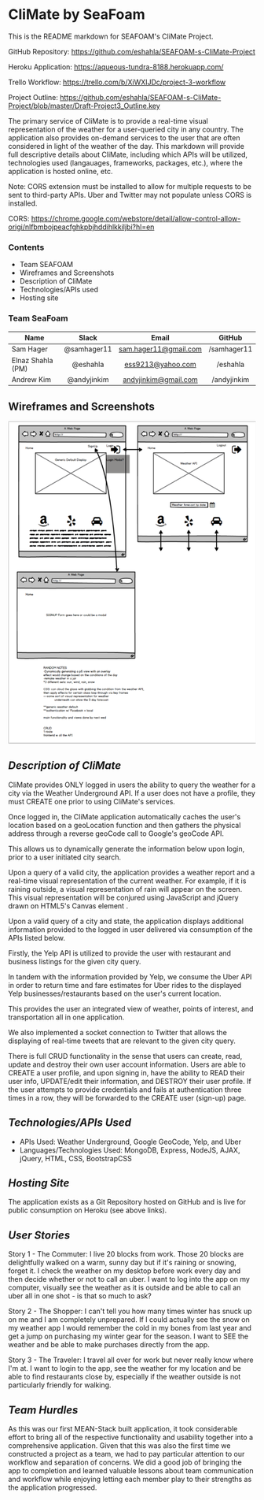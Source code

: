 
# **CliMate by SeaFoam**

This is the README markdown for SEAFOAM's CliMate Project.

GitHub Repository: https://github.com/eshahla/SEAFOAM-s-CliMate-Project

Heroku Application: https://aqueous-tundra-8188.herokuapp.com/

Trello Workflow: https://trello.com/b/XiWXIJDc/project-3-workflow

Project Outline: https://github.com/eshahla/SEAFOAM-s-CliMate-Project/blob/master/Draft-Project3_Outline.key


The primary service of CliMate is to provide a real-time visual representation of the weather for a user-queried city in any country. The application also provides on-demand services to the user that are often considered in light of the weather of the day. This markdown will provide full descriptive details about CliMate, including which APIs will be utilized, technologies used (langauages, frameworks, packages, etc.), where the application is hosted online, etc.

Note: CORS extension must be installed to allow for multiple requests to be sent to third-party APIs. Uber and Twitter may not populate unless CORS is installed. 

CORS: https://chrome.google.com/webstore/detail/allow-control-allow-origi/nlfbmbojpeacfghkpbjhddihlkkiljbi?hl=en

### **Contents**

- Team SEAFOAM
- Wireframes and Screenshots
- Description of CliMate
- Technologies/APIs used
- Hosting site

### **Team SeaFoam**

| Name               | Slack               | Email                    | GitHub      |
|--------------------|:-------------------:|:------------------------:|:-----------:|
| Sam Hager          | @samhager11         | sam.hager11@gmail.com    | /samhager11 |
| Elnaz Shahla (PM)  | @eshahla            | ess9213@yahoo.com        | /eshahla    |
| Andrew Kim         | @andyjinkim         | andyjinkim@gmail.com     | /andyjinkim |

## Wireframes and Screenshots

![CliMate Wireframe](./CliMate_Wireframe.png)

## *Description of CliMate*

CliMate provides ONLY logged in users the ability to query the weather for a city via the Weather Underground API. If a user does not have a profile, they must CREATE one prior to using CliMate's services. 

Once logged in, the CliMate application automatically caches the user's location based on a geoLocation function and then gathers the physical address through a reverse geoCode call to Google's geoCode API.

This allows us to dynamically generate the information below upon login, prior to a user initiated city search.

Upon a query of a valid city, the application provides a weather report and a real-time visual representation of the current weather. For example, if it is raining outside, a visual representation of rain will appear on the screen. This visual representation will be conjured using JavaScript and jQuery drawn on HTML5's Canvas element . 

Upon a valid query of a city and state, the application displays additional information provided to the logged in user delivered via consumption of the APIs listed below.

Firstly, the Yelp API is utilized to provide the user with restaurant and business listings for the given city query. 

In tandem with the information provided by Yelp, we consume the Uber API in order to return time and fare estimates for Uber rides to the displayed Yelp businesses/restaurants based on the user's current location. 

This provides the user an integrated view of weather, points of interest, and transportation all in one application.

We also implemented a socket connection to Twitter that allows the displaying of real-time tweets that are relevant to the given city query.

There is full CRUD functionality in the sense that users can create, read, update and destroy their own user account information. Users are able to CREATE a user profile, and upon signing in, have the ability to READ their user info, UPDATE/edit their information, and DESTROY their user profile. If the user attempts to provide credentials and fails at authentication three times in a row, they will be forwarded to the CREATE user (sign-up) page.


## *Technologies/APIs Used*

- APIs Used: Weather Underground, Google GeoCode, Yelp, and Uber
- Languages/Technologies Used: MongoDB, Express, NodeJS, AJAX, jQuery, HTML, CSS, BootstrapCSS

## *Hosting Site*

The application exists as a Git Repository hosted on GitHub and is live for public consumption on Heroku (see above links).

## *User Stories*

Story 1 - The Commuter: I live 20 blocks from work. Those 20 blocks are delightfully walked on a warm, sunny day but if it's raining or snowing, forget it. I check the weather on my desktop before work every day and then decide whether or not to call an uber. I want to log into the app on my computer, visually see the weather as it is outside and be able to call an uber all in one shot - is that so much to ask?

Story 2 - The Shopper: I can't tell you how many times winter has snuck up on me and I am completely unprepared. If I could actually see the snow on my weather app I would remember the cold in my bones from last year and get a jump on purchasing my winter gear for the season. I want to SEE the weather and be able to make purchases directly from the app.

Story 3 - The Traveler: I travel all over for work but never really know where I'm at. I want to login to the app, see the weather for my location and be able to find restaurants close by, especially if the weather outside is not particularly friendly for walking. 

## *Team Hurdles*
As this was our first MEAN-Stack built application, it took considerable effort to bring all of the respective functionality and usability together into a comprehensive application. Given that this was also the first time we constructed a project as a team, we had to pay particular attention to our workflow and separation of concerns. We did a good job of bringing the app to completion and learned valuable lessons about team communication and workflow while enjoying letting each member play to their strengths as the application progressed.
